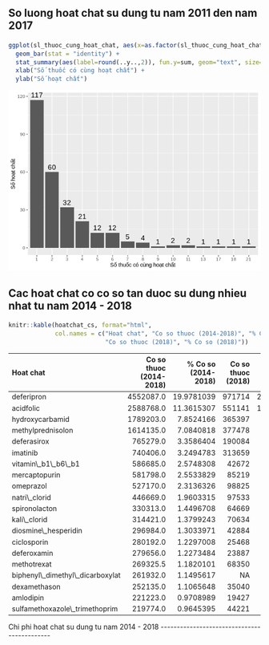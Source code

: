 So luong hoat chat su dung tu nam 2011 den nam 2017
---------------------------------------------------

``` r
ggplot(sl_thuoc_cung_hoat_chat, aes(x=as.factor(sl_thuoc_cung_hoat_chat), y=value)) +
  geom_bar(stat = "identity") +
  stat_summary(aes(label=round(..y..,2)), fun.y=sum, geom="text", size=5, vjust = -0.5) +
  xlab("Số thuốc có cùng hoạt chất") + 
  ylab("Số hoạt chất")
```

![](3.1.2.4.Dac_diem_thuoc_theo_hoat_chat_files/figure-markdown_github/unnamed-chunk-1-1.png)

Cac hoat chat co co so tan duoc su dung nhieu nhat tu nam 2014 - 2018
---------------------------------------------------------------------

``` r
knitr::kable(hoatchat_cs, format="html", 
             col.names = c("Hoat chat", "Co so thuoc (2014-2018)", "% Co so (2014-2018)",
                           "Co so thuoc (2018)", "% Co so (2018)"))
```

<table>
<thead>
<tr>
<th style="text-align:left;">
Hoat chat
</th>
<th style="text-align:right;">
Co so thuoc (2014-2018)
</th>
<th style="text-align:right;">
% Co so (2014-2018)
</th>
<th style="text-align:right;">
Co so thuoc (2018)
</th>
<th style="text-align:right;">
% Co so (2018)
</th>
</tr>
</thead>
<tbody>
<tr>
<td style="text-align:left;">
deferipron
</td>
<td style="text-align:right;">
4552087.0
</td>
<td style="text-align:right;">
19.9781039
</td>
<td style="text-align:right;">
971714
</td>
<td style="text-align:right;">
21.4300286
</td>
</tr>
<tr>
<td style="text-align:left;">
acidfolic
</td>
<td style="text-align:right;">
2588768.0
</td>
<td style="text-align:right;">
11.3615307
</td>
<td style="text-align:right;">
551141
</td>
<td style="text-align:right;">
12.1547774
</td>
</tr>
<tr>
<td style="text-align:left;">
hydroxycarbamid
</td>
<td style="text-align:right;">
1789203.0
</td>
<td style="text-align:right;">
7.8524166
</td>
<td style="text-align:right;">
365397
</td>
<td style="text-align:right;">
8.0584083
</td>
</tr>
<tr>
<td style="text-align:left;">
methylprednisolon
</td>
<td style="text-align:right;">
1614135.0
</td>
<td style="text-align:right;">
7.0840818
</td>
<td style="text-align:right;">
377478
</td>
<td style="text-align:right;">
8.3248408
</td>
</tr>
<tr>
<td style="text-align:left;">
deferasirox
</td>
<td style="text-align:right;">
765279.0
</td>
<td style="text-align:right;">
3.3586404
</td>
<td style="text-align:right;">
190084
</td>
<td style="text-align:right;">
4.1920828
</td>
</tr>
<tr>
<td style="text-align:left;">
imatinib
</td>
<td style="text-align:right;">
740406.0
</td>
<td style="text-align:right;">
3.2494783
</td>
<td style="text-align:right;">
313659
</td>
<td style="text-align:right;">
6.9173865
</td>
</tr>
<tr>
<td style="text-align:left;">
vitamin\_b1\_b6\_b1
</td>
<td style="text-align:right;">
586685.0
</td>
<td style="text-align:right;">
2.5748308
</td>
<td style="text-align:right;">
42672
</td>
<td style="text-align:right;">
0.9410816
</td>
</tr>
<tr>
<td style="text-align:left;">
mercaptopurin
</td>
<td style="text-align:right;">
581798.0
</td>
<td style="text-align:right;">
2.5533829
</td>
<td style="text-align:right;">
85219
</td>
<td style="text-align:right;">
1.8794065
</td>
</tr>
<tr>
<td style="text-align:left;">
omeprazol
</td>
<td style="text-align:right;">
527170.0
</td>
<td style="text-align:right;">
2.3136326
</td>
<td style="text-align:right;">
98825
</td>
<td style="text-align:right;">
2.1794711
</td>
</tr>
<tr>
<td style="text-align:left;">
natri\_clorid
</td>
<td style="text-align:right;">
446669.0
</td>
<td style="text-align:right;">
1.9603315
</td>
<td style="text-align:right;">
97533
</td>
<td style="text-align:right;">
2.1509775
</td>
</tr>
<tr>
<td style="text-align:left;">
spironolacton
</td>
<td style="text-align:right;">
330313.0
</td>
<td style="text-align:right;">
1.4496708
</td>
<td style="text-align:right;">
64669
</td>
<td style="text-align:right;">
1.4262000
</td>
</tr>
<tr>
<td style="text-align:left;">
kali\_clorid
</td>
<td style="text-align:right;">
314421.0
</td>
<td style="text-align:right;">
1.3799243
</td>
<td style="text-align:right;">
70634
</td>
<td style="text-align:right;">
1.5577512
</td>
</tr>
<tr>
<td style="text-align:left;">
diosmine\_hesperidin
</td>
<td style="text-align:right;">
296984.0
</td>
<td style="text-align:right;">
1.3033971
</td>
<td style="text-align:right;">
42884
</td>
<td style="text-align:right;">
0.9457570
</td>
</tr>
<tr>
<td style="text-align:left;">
ciclosporin
</td>
<td style="text-align:right;">
280192.0
</td>
<td style="text-align:right;">
1.2297008
</td>
<td style="text-align:right;">
25468
</td>
<td style="text-align:right;">
0.5616673
</td>
</tr>
<tr>
<td style="text-align:left;">
deferoxamin
</td>
<td style="text-align:right;">
279656.0
</td>
<td style="text-align:right;">
1.2273484
</td>
<td style="text-align:right;">
23887
</td>
<td style="text-align:right;">
0.5268002
</td>
</tr>
<tr>
<td style="text-align:left;">
methotrexat
</td>
<td style="text-align:right;">
269325.5
</td>
<td style="text-align:right;">
1.1820101
</td>
<td style="text-align:right;">
68350
</td>
<td style="text-align:right;">
1.5073802
</td>
</tr>
<tr>
<td style="text-align:left;">
biphenyl\_dimethyl\_dicarboxylat
</td>
<td style="text-align:right;">
261932.0
</td>
<td style="text-align:right;">
1.1495617
</td>
<td style="text-align:right;">
NA
</td>
<td style="text-align:right;">
NA
</td>
</tr>
<tr>
<td style="text-align:left;">
dexamethason
</td>
<td style="text-align:right;">
252135.0
</td>
<td style="text-align:right;">
1.1065648
</td>
<td style="text-align:right;">
35040
</td>
<td style="text-align:right;">
0.7727667
</td>
</tr>
<tr>
<td style="text-align:left;">
amlodipin
</td>
<td style="text-align:right;">
221223.0
</td>
<td style="text-align:right;">
0.9708989
</td>
<td style="text-align:right;">
19427
</td>
<td style="text-align:right;">
0.4284400
</td>
</tr>
<tr>
<td style="text-align:left;">
sulfamethoxazole\_trimethoprim
</td>
<td style="text-align:right;">
219774.0
</td>
<td style="text-align:right;">
0.9645395
</td>
<td style="text-align:right;">
44221
</td>
<td style="text-align:right;">
0.9752430
</td>
</tr>
</tbody>
</table>
Chi phi hoat chat su dung tu nam 2014 - 2018
--------------------------------------------
